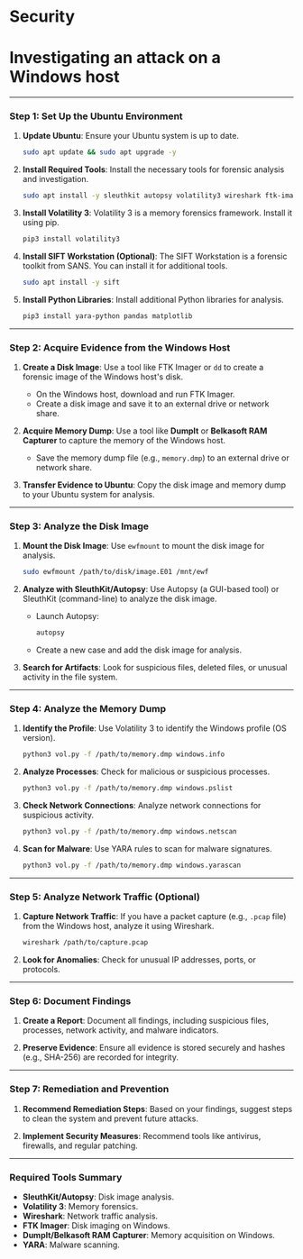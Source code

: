 # Security

# Investigating an attack on a Windows host

---

### **Step 1: Set Up the Ubuntu Environment**
1. **Update Ubuntu**:
   Ensure your Ubuntu system is up to date.
   ```bash
   sudo apt update && sudo apt upgrade -y
   ```

2. **Install Required Tools**:
   Install the necessary tools for forensic analysis and investigation.
   ```bash
   sudo apt install -y sleuthkit autopsy volatility3 wireshark ftk-imager ewf-tools yara python3-pip
   ```

3. **Install Volatility 3**:
   Volatility 3 is a memory forensics framework. Install it using pip.
   ```bash
   pip3 install volatility3
   ```

4. **Install SIFT Workstation (Optional)**:
   The SIFT Workstation is a forensic toolkit from SANS. You can install it for additional tools.
   ```bash
   sudo apt install -y sift
   ```

5. **Install Python Libraries**:
   Install additional Python libraries for analysis.
   ```bash
   pip3 install yara-python pandas matplotlib
   ```

---

### **Step 2: Acquire Evidence from the Windows Host**
1. **Create a Disk Image**:
   Use a tool like FTK Imager or `dd` to create a forensic image of the Windows host's disk.
   - On the Windows host, download and run FTK Imager.
   - Create a disk image and save it to an external drive or network share.

2. **Acquire Memory Dump**:
   Use a tool like **DumpIt** or **Belkasoft RAM Capturer** to capture the memory of the Windows host.
   - Save the memory dump file (e.g., `memory.dmp`) to an external drive or network share.

3. **Transfer Evidence to Ubuntu**:
   Copy the disk image and memory dump to your Ubuntu system for analysis.

---

### **Step 3: Analyze the Disk Image**
1. **Mount the Disk Image**:
   Use `ewfmount` to mount the disk image for analysis.
   ```bash
   sudo ewfmount /path/to/disk/image.E01 /mnt/ewf
   ```

2. **Analyze with SleuthKit/Autopsy**:
   Use Autopsy (a GUI-based tool) or SleuthKit (command-line) to analyze the disk image.
   - Launch Autopsy:
     ```bash
     autopsy
     ```
   - Create a new case and add the disk image for analysis.

3. **Search for Artifacts**:
   Look for suspicious files, deleted files, or unusual activity in the file system.

---

### **Step 4: Analyze the Memory Dump**
1. **Identify the Profile**:
   Use Volatility 3 to identify the Windows profile (OS version).
   ```bash
   python3 vol.py -f /path/to/memory.dmp windows.info
   ```

2. **Analyze Processes**:
   Check for malicious or suspicious processes.
   ```bash
   python3 vol.py -f /path/to/memory.dmp windows.pslist
   ```

3. **Check Network Connections**:
   Analyze network connections for suspicious activity.
   ```bash
   python3 vol.py -f /path/to/memory.dmp windows.netscan
   ```

4. **Scan for Malware**:
   Use YARA rules to scan for malware signatures.
   ```bash
   python3 vol.py -f /path/to/memory.dmp windows.yarascan
   ```

---

### **Step 5: Analyze Network Traffic (Optional)**
1. **Capture Network Traffic**:
   If you have a packet capture (e.g., `.pcap` file) from the Windows host, analyze it using Wireshark.
   ```bash
   wireshark /path/to/capture.pcap
   ```

2. **Look for Anomalies**:
   Check for unusual IP addresses, ports, or protocols.

---

### **Step 6: Document Findings**
1. **Create a Report**:
   Document all findings, including suspicious files, processes, network activity, and malware indicators.

2. **Preserve Evidence**:
   Ensure all evidence is stored securely and hashes (e.g., SHA-256) are recorded for integrity.

---

### **Step 7: Remediation and Prevention**
1. **Recommend Remediation Steps**:
   Based on your findings, suggest steps to clean the system and prevent future attacks.

2. **Implement Security Measures**:
   Recommend tools like antivirus, firewalls, and regular patching.

---

### **Required Tools Summary**
- **SleuthKit/Autopsy**: Disk image analysis.
- **Volatility 3**: Memory forensics.
- **Wireshark**: Network traffic analysis.
- **FTK Imager**: Disk imaging on Windows.
- **DumpIt/Belkasoft RAM Capturer**: Memory acquisition on Windows.
- **YARA**: Malware scanning.

